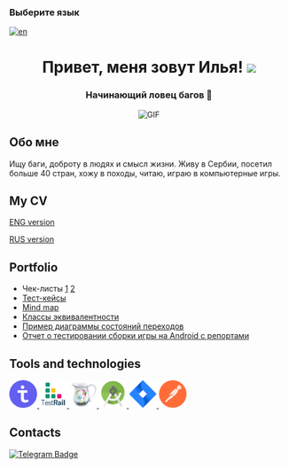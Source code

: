 ### Выберите язык
[![en](https://img.shields.io/badge/lang-en-red.svg)](https://github.com/KykJloBoD)

<h1 align="center">Привет, меня зовут Илья!
<img src="https://github.com/blackcater/blackcater/raw/main/images/Hi.gif" height="32"/></h1>
<h3 align="center">Начинающий ловец багов 👾 </h3>


<div align="center">

![GIF](https://discourse.vvvv.org/uploads/default/original/2X/d/d3927c2dad63d630645f8ac45ba80e888bafbec4.gif)

</div>

## Обо мне

Ищу баги, доброту в людях и смысл жизни. Живу в Сербии, посетил больше 40 стран, хожу в походы, читаю, играю в компьютерные игры.

## My CV 

[ENG version](https://drive.google.com/file/d/1JnmXnoeqOBl0GwXOanufziEQU20_vvWt/view?usp=drive_link)

[RUS version](https://hh.ru/resume/1882ecbfff0dc0f9860039ed1f4c4751305772)

## Portfolio 
-  Чек-листы [1](https://docs.google.com/spreadsheets/d/1SpMxN87RGhLSYxhH8NZ1CEdhvbIPGJ17bJDM0biDLs8/edit?usp=drive_link) [2](https://docs.google.com/spreadsheets/d/1jnmteOyiCZGIkCzNH4gittRnl0HaVzimIqvL_WU4FH8/edit?usp=drive_link)
-  [Тест-кейсы](https://docs.google.com/document/d/1TDSF5lRLwuylptHOM_B2Hzi-DEwbEap5/edit?usp=drive_link&ouid=103520387481498853796&rtpof=true&sd=true)
-  [Mind map](https://drive.google.com/file/d/199N6f6qpX0R549j-qdhSAS7tglXgnNHf/view?usp=sharing)
-  [Классы эквивалентности](https://docs.google.com/spreadsheets/d/1EYRtVWypbM8hiTRU58a07o6-qpQSR8LUOrk2HDbbttY/edit?usp=drive_link)
-  [Пример диаграммы состояний переходов](https://drive.google.com/file/d/1N1v3e8j_023KJX8xBqxdcx9eNiF2R9-b/view?usp=drive_link)
-  [Отчет о тестировании сборки игры на Android c репортами](https://docs.google.com/document/d/133Ab4FfQN_WW_9SMKHxMmIWbG1CFhuoezQbpBo5N1R4/edit?usp=drive_link)



## Tools and technologies

<p align="left">
<a href="https://testit.software/">
<img src="https://github.com/qajenna/qajenna/blob/main/icons/TestIT.png" alt="TestIT" width="50" height="50" />
</a>
<a href="https://www.gurock.com/testrail">
<img src="https://github.com/qajenna/qajenna/blob/main/icons/TestRail.png" alt="TestRail" width="50" height="50" />
<a href="https://www.charlesproxy.com/">
<img src="https://github.com/qajenna/qajenna/blob/main/icons/Charles.png" alt="Charles" width="50" height="50" />
</a>
<a href="https://developer.android.com/studio">
<img src="https://github.com/qajenna/qajenna/blob/main/icons/Android%20Studio.png" alt="Android Studio" width="50" height="50" />
</a>
<a href="https://www.atlassian.com/software/jira">
<img src="https://github.com/qajenna/qajenna/blob/main/icons/Jira.png" alt="Jira" width="50" height="50" />
</a>
<a href="https://www.postman.com/">
<img src="https://github.com/qajenna/qajenna/blob/main/icons/Postman.png" alt="Postman" width="50" height="50" />
</a>
</p>

## Contacts

<!--[![Linkedin: jennaqa](https://img.shields.io/badge/-LinkedIn-0e76a8?style=flat-square&logo=Linkedin&logoColor=white)](https://linkedin.com/in/jennaqa)-->
<!--[![Website: jennaqa](https://img.shields.io/badge/Website-3b5998?style=flat-square&logo=google-chrome&logoColor=white)](https://qajenna.com/)-->
<!--[![Instagram: jennaqa](https://img.shields.io/badge/-Instagram-e4405f?style=flat-square&logo=Instagram&logoColor=white)](https://instagram.com/qa.jenna/)-->
[![Telegram Badge](https://img.shields.io/badge/-Telegram-0088cc?style=flat-square&logo=Telegram&logoColor=white)](https://t.me/greenday1989)

